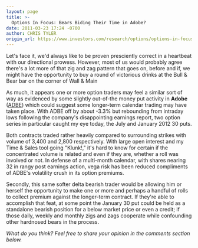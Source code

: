 ```yaml
---
layout: page
title: >-
  Options In Focus: Bears Biding Their Time in Adobe?
date: 2011-03-23 17:24 -0700
author: CHRIS TYLER
origin_url: https://www.investors.com/research/options/options-in-focus-bears-biding-their-time-in-adobe/
---
```






Let's face it, we'd always like to be proven presciently correct in a heartbeat with our directional prowess. However, most of us would probably agree there's a lot more of that zig and zag pattern that goes on, before and if, we might have the opportunity to buy a round of victorious drinks at the Bull & Bear bar on the corner of Wall & Main

  

As much, it appears one or more option traders may feel a similar sort of way as evidenced by some slightly out-of-the money put activity in **Adobe** ([ADBE](https://research.investors.com/quote.aspx?symbol=ADBE)) which could suggest some longer-term calendar trading may have taken place. With ADBE off by about -3.3% but rebounding from intraday lows following the company's disappointing earnings report, two option series in particular caught my eye today, the July and January 2012 30 puts. 

  

Both contracts traded rather heavily compared to surrounding strikes with volume of 3,400 and 2,800 respectively. With large open interest and my Time & Sales tool going "Klunk!," it's hard to know for certain if the concentrated volume is related and even if they are, whether a roll was involved or not. In defense of a multi-month calendar, with shares nearing 32 in rangy post earnings action, vega risk has been reduced compliments of ADBE's volatility crush in its option premiums. 

  

  

Secondly, this same softer delta bearish trader would be allowing him or herself the opportunity to make one or more and perhaps a handful of rolls to collect premium against the longer-term contract. If they're able to accomplish that feat, at some point the January 30 put could be held as a standalone bearish position for a below market price or even a credit; if those daily, weekly and monthly zigs and zags cooperate while confounding other hardnosed bears in the process.

  

*What do you think? Feel free to share your opinion in the comments section below.*




